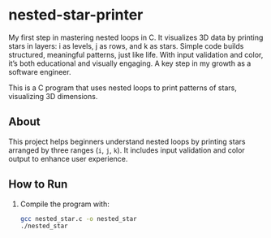 # nested-star-printer
My first step in mastering nested loops in C. It visualizes 3D data by printing stars in layers: i as levels, j as rows, and k as stars. Simple code builds structured, meaningful patterns, just like life. With input validation and color, it’s both educational and visually engaging. A key step in my growth as a software engineer.

This is a C program that uses nested loops to print patterns of stars, visualizing 3D dimensions.

## About

This project helps beginners understand nested loops by printing stars arranged by three ranges (`i`, `j`, `k`). It includes input validation and color output to enhance user experience.

## How to Run

1. Compile the program with:
   ```bash
   gcc nested_star.c -o nested_star
   ./nested_star
